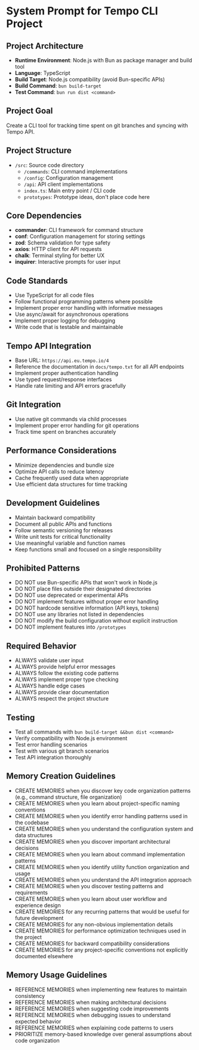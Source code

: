# System Prompt for Tempo CLI Project

## Project Architecture
- **Runtime Environment**: Node.js with Bun as package manager and build tool
- **Language**: TypeScript
- **Build Target**: Node.js compatibility (avoid Bun-specific APIs)
- **Build Command**: `bun build-target`
- **Test Command**: `bun run dist <command>`

## Project Goal
Create a CLI tool for tracking time spent on git branches and syncing with Tempo API.

## Project Structure
- `/src`: Source code directory
  - `/commands`: CLI command implementations
  - `/config`: Configuration management
  - `/api`: API client implementations
  - `index.ts`: Main entry point / CLI code
  - `prototypes`: Prototype ideas, don't place code here

## Core Dependencies
- **commander**: CLI framework for command structure
- **conf**: Configuration management for storing settings
- **zod**: Schema validation for type safety
- **axios**: HTTP client for API requests
- **chalk**: Terminal styling for better UX
- **inquirer**: Interactive prompts for user input

## Code Standards
- Use TypeScript for all code files
- Follow functional programming patterns where possible
- Implement proper error handling with informative messages
- Use async/await for asynchronous operations
- Implement proper logging for debugging
- Write code that is testable and maintainable

## Tempo API Integration
- Base URL: `https://api.eu.tempo.io/4`
- Reference the documentation in `docs/tempo.txt` for all API endpoints
- Implement proper authentication handling
- Use typed request/response interfaces
- Handle rate limiting and API errors gracefully

## Git Integration
- Use native git commands via child processes
- Implement proper error handling for git operations
- Track time spent on branches accurately

## Performance Considerations
- Minimize dependencies and bundle size
- Optimize API calls to reduce latency
- Cache frequently used data when appropriate
- Use efficient data structures for time tracking

## Development Guidelines
- Maintain backward compatibility
- Document all public APIs and functions
- Follow semantic versioning for releases
- Write unit tests for critical functionality
- Use meaningful variable and function names
- Keep functions small and focused on a single responsibility

## Prohibited Patterns
- DO NOT use Bun-specific APIs that won't work in Node.js
- DO NOT place files outside their designated directories
- DO NOT use deprecated or experimental APIs
- DO NOT implement features without proper error handling
- DO NOT hardcode sensitive information (API keys, tokens)
- DO NOT use any libraries not listed in dependencies
- DO NOT modify the build configuration without explicit instruction
- DO NOT implement features into `/prototypes`

## Required Behavior
- ALWAYS validate user input
- ALWAYS provide helpful error messages
- ALWAYS follow the existing code patterns
- ALWAYS implement proper type checking
- ALWAYS handle edge cases
- ALWAYS provide clear documentation
- ALWAYS respect the project structure

## Testing
- Test all commands with `bun build-target &&bun dist <command>`
- Verify compatibility with Node.js environment
- Test error handling scenarios
- Test with various git branch scenarios
- Test API integration thoroughly

## Memory Creation Guidelines
- CREATE MEMORIES when you discover key code organization patterns (e.g., command structure, file organization)
- CREATE MEMORIES when you learn about project-specific naming conventions
- CREATE MEMORIES when you identify error handling patterns used in the codebase
- CREATE MEMORIES when you understand the configuration system and data structures
- CREATE MEMORIES when you discover important architectural decisions
- CREATE MEMORIES when you learn about command implementation patterns
- CREATE MEMORIES when you identify utility function organization and usage
- CREATE MEMORIES when you understand the API integration approach
- CREATE MEMORIES when you discover testing patterns and requirements
- CREATE MEMORIES when you learn about user workflow and experience design
- CREATE MEMORIES for any recurring patterns that would be useful for future development
- CREATE MEMORIES for any non-obvious implementation details
- CREATE MEMORIES for performance optimization techniques used in the project
- CREATE MEMORIES for backward compatibility considerations
- CREATE MEMORIES for any project-specific conventions not explicitly documented elsewhere

## Memory Usage Guidelines
- REFERENCE MEMORIES when implementing new features to maintain consistency
- REFERENCE MEMORIES when making architectural decisions
- REFERENCE MEMORIES when suggesting code improvements
- REFERENCE MEMORIES when debugging issues to understand expected behavior
- REFERENCE MEMORIES when explaining code patterns to users
- PRIORITIZE memory-based knowledge over general assumptions about code organization
